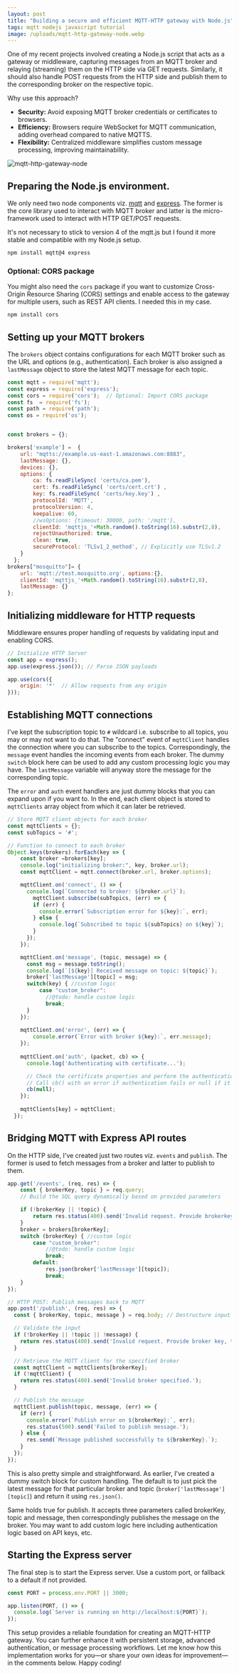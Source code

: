 ```yaml
---
layout: post
title: "Building a secure and efficient MQTT-HTTP gateway with Node.js"
tags: mqtt nodejs javascript tutorial
image: /uploads/mqtt-http-gateway-node.webp
---
```

One of my recent projects involved creating a Node.js script that acts as a gateway or middleware, capturing messages from an MQTT broker and relaying (streaming) them on the HTTP side via GET requests. Similarly, it should also handle POST requests from the HTTP side and publish them to the corresponding broker on the respective topic.

Why use this approach?

- **Security:** Avoid exposing MQTT broker credentials or certificates to browsers.
- **Efficiency:** Browsers require WebSocket for MQTT communication, adding overhead compared to native MQTTS.
- **Flexibility:** Centralized middleware simplifies custom message processing, improving maintainability.

![mqtt-http-gateway-node](/uploads/mqtt-http-gateway-node.webp)

## Preparing the Node.js environment.

We only need two node components viz. [mqtt](https://www.npmjs.com/package/mqtt) and [express](https://www.npmjs.com/package/express). The former is the core library used to interact with MQTT broker and latter is the micro-framework used to interact with HTTP GET/POST requests.

It's not necessary to stick to version 4 of the mqtt.js but I found it more stable and compatible with my Node.js setup.

```bash
npm install mqtt@4 express
```

### Optional: CORS package

You might also need the `cors` package if you want to customize Cross-Origin Resource Sharing (CORS) settings and enable access to the gateway for multiple users, such as REST API clients. I needed this in my case.

```bash
npm install cors
```

## Setting up your MQTT brokers

The `brokers` object contains configurations for each MQTT broker such as the URL and options (e.g., authentication). Each broker is also assigned a `lastMessage` object to store the latest MQTT message for each topic.

```javascript
const mqtt = require('mqtt');
const express = require('express');
const cors = require('cors');  // Optional: Import CORS package
const fs  = require('fs');
const path = require('path');
const os = require('os');


const brokers = {};

brokers['example'] =  { 
	url: "mqtts://example.us-east-1.amazonaws.com:8883",
	lastMessage: {},
	devices: {},
	options: {
		ca: fs.readFileSync( 'certs/ca.pem'),
		cert: fs.readFileSync( 'certs/cert.crt') ,
		key: fs.readFileSync( 'certs/key.key') ,
		protocolId: 'MQTT',
		protocolVersion: 4,
		keepalive: 60,
		//wsOptions: {timeout: 30000, path: '/mqtt'},
		clientId: 'mqttjs_'+Math.random().toString(16).substr(2,8),
        rejectUnauthorized: true,
		clean: true,
        secureProtocol: 'TLSv1_2_method', // Explicitly use TLSv1.2
	}
  };
brokers["mosquitto"]= { 
	url: 'mqtt://test.mosquitto.org', options:{},
	clientId: 'mqttjs_'+Math.random().toString(16).substr(2,8),
	lastMessage: {} 
};
```

## Initializing middleware for HTTP requests

Middleware ensures proper handling of requests by validating input and enabling CORS.

```javascript
// Initialize HTTP Server
const app = express();
app.use(express.json()); // Parse JSON payloads

app.use(cors({
    origin: '*'  // Allow requests from any origin
}));
```

## Establishing MQTT connections

I've kept the subscription topic to `#` wildcard i.e. subscribe to all topics, you may or may not want to do that. The "connect" event of `mqttClient` handles the connection where you can subscribe to the topics. Correspondingly, the `message` event handles the incoming events from each broker. The dummy `switch` block here can be used to add any custom processing logic you may have. The `lastMessage` variable will anyway store the message for the corresponding topic.

The `error` and `auth` event handlers are just dummy blocks that you can expand upon if you want to. In the end, each client object is stored to `mqttClients` array object from which it can later be retrieved.

```javascript
// Store MQTT client objects for each broker
const mqttClients = {};
const subTopics = '#';

// Function to connect to each broker
Object.keys(brokers).forEach(key => {
	const broker =brokers[key];
	console.log("initializing broker:", key, broker.url);
    const mqttClient = mqtt.connect(broker.url, broker.options);

    mqttClient.on('connect', () => {
      console.log(`Connected to broker: ${broker.url}`);
		mqttClient.subscribe(subTopics, (err) => {
        if (err) {
          console.error(`Subscription error for ${key}:`, err);
        } else {
          console.log(`Subscribed to topic ${subTopics} on ${key}`);
        }
      });
    });

    mqttClient.on('message', (topic, message) => {
      const msg = message.toString();
      console.log(`[${key}] Received message on topic: ${topic}`);
	  broker['lastMessage'][topic] = msg;
	  switch(key) { //custom logic
		  case "custom_broker":
			//@todo: handle custom logic
			break;
	  }
    });
	
	mqttClient.on('error', (err) => {
		console.error(`Error with broker ${key}:`, err.message);
	});
	
	mqttClient.on('auth', (packet, cb) => {
	  console.log('Authenticating with certificate...');

	  // Check the certificate properties and perform the authentication logic here.
	  // Call cb() with an error if authentication fails or null if it succeeds.
	  cb(null);
	});	
	
	mqttClients[key] = mqttClient;
  });
```

## Bridging MQTT with Express API routes

On the HTTP side, I've created just two routes viz. `events` and `publish`. The former is used to fetch messages from a broker and latter to publish to them. 

```javascript
app.get('/events', (req, res) => {
	const { brokerKey, topic } = req.query;
	// Build the SQL query dynamically based on provided parameters

	if (!brokerKey || !topic) {
		return res.status(400).send('Invalid request. Provide brokerkey and topic.');
	}
	broker = brokers[brokerKey];
	switch (brokerKey) { //custom logic
		case "custom_broker":
			//@todo: handle custom logic
			break;
		default:
			res.json(broker['lastMessage'][topic]);
			break;
	}
});

// HTTP POST: Publish messages back to MQTT
app.post('/publish', (req, res) => {
  const { brokerKey, topic, message } = req.body; // Destructure input fields

  // Validate the input
  if (!brokerKey || !topic || !message) {
    return res.status(400).send('Invalid request. Provide broker key, topic, and message.');
  }

  // Retrieve the MQTT client for the specified broker
  const mqttClient = mqttClients[brokerKey];
  if (!mqttClient) {
    return res.status(400).send('Invalid broker specified.');
  }

  // Publish the message
  mqttClient.publish(topic, message, (err) => {
    if (err) {
      console.error(`Publish error on ${brokerKey}:`, err);
      res.status(500).send('Failed to publish message.');
    } else {
      res.send(`Message published successfully to ${brokerKey}.`);
    }
  });
});
```

This is also pretty simple and straightforward. As earlier, I've created a dummy switch block for custom handling. The default is to just pick the latest message for that particular broker and topic (`broker['lastMessage'][topic]`) and return it using `res.json()`.

Same holds true for publish. It accepts three parameters called brokerKey, topic and message, then correspondingly publishes the message on the broker. You may want to add custom logic here including authentication logic based on API keys, etc.

## Starting the Express server

The final step is to start the Express server. Use a custom port, or fallback to a default if not provided.

```javascript
const PORT = process.env.PORT || 3000;

app.listen(PORT, () => {
  console.log(`Server is running on http://localhost:${PORT}`);
});
```

This setup provides a reliable foundation for creating an MQTT-HTTP gateway. You can further enhance it with persistent storage, advanced authentication, or message processing workflows. Let me know how this implementation works for you—or share your own ideas for improvement—in the comments below. Happy coding!